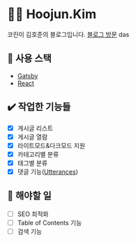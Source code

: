 # :man_technologist: Hoojun.Kim
코린이 김호준의 블로그입니다.
[블로그 방문](https://hoojun.kim/)
das
## :art: 사용 스택
- [Gatsby](https://www.gatsbyjs.com/)
- [React](https://react.dev/)
## :heavy_check_mark: 작업한 기능들
- [x] 게시글 리스트
- [x] 게시글 열람
- [x] 라이트모드&다크모드 지원
- [x] 카테고리별 분류
- [x] 태그별 분류
- [x] 댓글 기능([Utterances](https://utteranc.es/))
## :memo: 해야할 일
- [ ] SEO 최적화
- [ ] Table of Contents 기능
- [ ] 검색 기능
